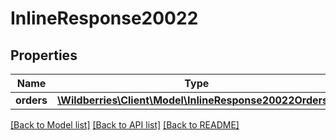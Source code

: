 # InlineResponse20022

## Properties
Name | Type | Description | Notes
------------ | ------------- | ------------- | -------------
**orders** | [**\Wildberries\Client\Model\InlineResponse20022Orders[]**](InlineResponse20022Orders.md) |  | [optional] 

[[Back to Model list]](../../README.md#documentation-for-models) [[Back to API list]](../../README.md#documentation-for-api-endpoints) [[Back to README]](../../README.md)

